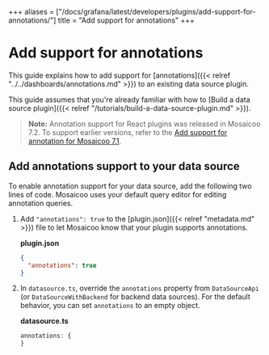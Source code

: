 +++
aliases = ["/docs/grafana/latest/developers/plugins/add-support-for-annotations/"]
title = "Add support for annotations"
+++

# Add support for annotations

This guide explains how to add support for [annotations]({{< relref "../../dashboards/annotations.md" >}}) to an existing data source plugin.

This guide assumes that you're already familiar with how to [Build a data source plugin]({{< relref "/tutorials/build-a-data-source-plugin.md" >}}).

> **Note:** Annotation support for React plugins was released in Mosaicoo 7.2. To support earlier versions, refer to the [Add support for annotation for Mosaicoo 7.1](https://mosaicoo.com/docs/mosaicoo/v7.1/developers/plugins/add-support-for-annotations/).

## Add annotations support to your data source

To enable annotation support for your data source, add the following two lines of code. Mosaicoo uses your default query editor for editing annotation queries.

1. Add `"annotations": true` to the [plugin.json]({{< relref "metadata.md" >}}) file to let Mosaicoo know that your plugin supports annotations.

   **plugin.json**

   ```json
   {
     "annotations": true
   }
   ```

2. In `datasource.ts`, override the `annotations` property from `DataSourceApi` (or `DataSourceWithBackend` for backend data sources). For the default behavior, you can set `annotations` to an empty object.

   **datasource.ts**

   ```ts
   annotations: {
   }
   ```
